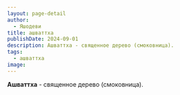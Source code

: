 ```yaml
---
layout: page-detail
author:
  - Яшодеви
title: ашваттха
publishDate: 2024-09-01
description: Ашваттха - священное дерево (смоковница).
tags:
  - ашваттха
image:
---
```

**Ашваттха** - священное дерево (смоковница).


